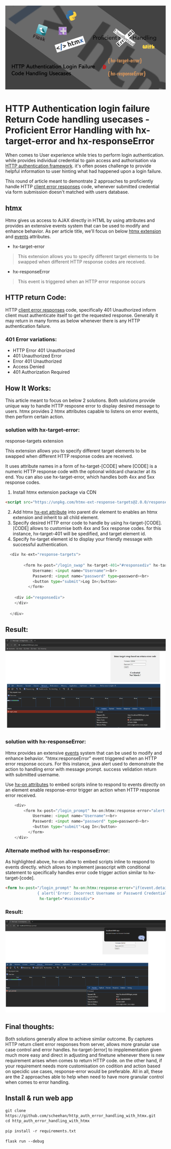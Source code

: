 ![image](images/1.png)

# HTTP Authentication login failure Return Code handling usecases - Proficient Error Handling with hx-target-error and hx-responseError

When comes to User experience while tries to perform login authentication. while provides individual credential to gain access and authorisation via [HTTP authentication framework][4]. 
it's often poses challenge to provide helpful information to user hinting what had happened upon a login failure.

This round of article meant to demontrate 2 approaches to proficiently handle HTTP [client error responses][5] code, whenever submitted credential via form submission doesn't matched with users database.

## htmx 

Htmx gives us access to AJAX directly in HTML by using attributes and provides an extensive events system that can be used to modify and enhance behavior. As per article title, we'll focus on below [htmx extension][2] and [events][3] attributes.

- hx-target-error
> This extension allows you to specify different target elements to be swapped when different HTTP response codes are received.
- hx-responseError
> This event is triggered when an HTTP error response occurs

## HTTP return Code: 

HTTP [client error responses][5] code, specifically 401 Unauthorized inform client must authenticate itself to get the requested response. Generally it may return in many forms as below whenever there is any HTTP authentication failure.

### 401 Error variations:
- HTTP Error 401 Unauthorized
- 401 Unauthorized Error
- Error 401 Unauthorized
- Access Denied
- 401 Authorization Required

## How It Works:

This article meant to focus on below 2 solutions. Both solutions provide unique way to handle HTTP resposne error to display desired message to users. 
htmx provides 2 htmx attributes capable to listens on error events, then perform certain action.


### solution with hx-target-error:

response-targets extension

This extension allows you to specify different target elements to be swapped when different HTTP response codes are received.

It uses attribute names in a form of hx-target-[CODE] where [CODE] is a numeric HTTP response code with the optional wildcard character at its end. You can also use hx-target-error, which handles both 4xx and 5xx response codes.

1. Install htmx extension package via CDN 

```html
<script src="https://unpkg.com/htmx-ext-response-targets@2.0.0/response-targets.js"></script>
```

2. Add htmx [hx-ext attribute][1] into parent div element to enables an htmx extension and inherit to all child element.
3. Specify desired HTTP error code to handle by using hx-target-[CODE]. [CODE] allows to customise both 4xx and 5xx response codes. for this instance, hx-target-401 will be spedified, and target element id.
4. Specify hx-target element id to display your friendly message with successful authentication.

```python
  <div hx-ext="response-targets">

        <form hx-post="/login_swap" hx-target-401="#responsediv" hx-target="div#responsediv">
            Username: <input name="Username"><br>
            Password: <input name="password" type=password><br>
            <button type="submit">Log In</button>
          </form>

    <div id="responsediv">
    </div>

  </div>
```

## Result:

![image](images/swap_message.png)

### solution with hx-responseError:

Htmx provides an extensive [events][3] system that can be used to modify and enhance behavior. "htmx:responseError" event triggered when an HTTP error response occurs. For this instance, java alert used to demonstrate the action to handling error with message prompt. success velidation return with submitted username.

Use [hx-on attributes][6] to embed scripts inline to respond to events directly on an element enable response-error trigger an action when HTTP response error received. 

```python
    <div>
        <form hx-post="/login_prompt" hx-on:htmx:response-error="alert('Incorrect Username or Password Credential')" hx-target="#successdiv">
            Username: <input name="Username"><br>
            Password: <input name="password" type=password><br>
            <button type="submit">Log In</button>
          </form>
    </div>
```

### Alternate method with hx-responseError:

As highlighted above, hx-on allow to embed scripts inline to respond to events directly. which allows to implement javascript with conditional statement to specifically handles error code trigger action similar to hx-target-[code].


```html
<form hx-post="/login_prompt" hx-on:htmx:response-error="if(event.detail.xhr.status == 401)
              { alert('Error: Incorrect Username or Password Credential') }"
               hx-target="#successdiv"> 
```

### Result:

![image](images/prompt_message.png)

## Final thoughts:

Both solutions generally allow to achieve similar outcome. 
By captures HTTP return client error responses from server, allows more granular use case control and error handles. 
hx-target-[error] to impplementation given much more easy and direct in adjusting and finetune whenever there is new requirement arises when comes to return HTTP code. on the other hand, if your requirement needs more customisation on codition and action based on specidic use cases,  response-error would be preferable. All in all, these are the 2 approaches able to help when need to have more granular control when comes to error handling.

## Install & run web app

```
git clone https://github.com/scheehan/http_auth_error_handling_with_htmx.git
cd http_auth_error_handling_with_htmx

pip install -r requirements.txt

flask run --debug
```



[1]: https://htmx.org/attributes/hx-ext/
[2]: https://extensions.htmx.org/
[3]: https://htmx.org/events/#htmx:responseError
[4]: https://developer.mozilla.org/en-US/docs/Web/HTTP/Authentication
[5]: https://developer.mozilla.org/en-US/docs/Web/HTTP/Status#client_error_responses
[6]: https://htmx.org/attributes/hx-on/